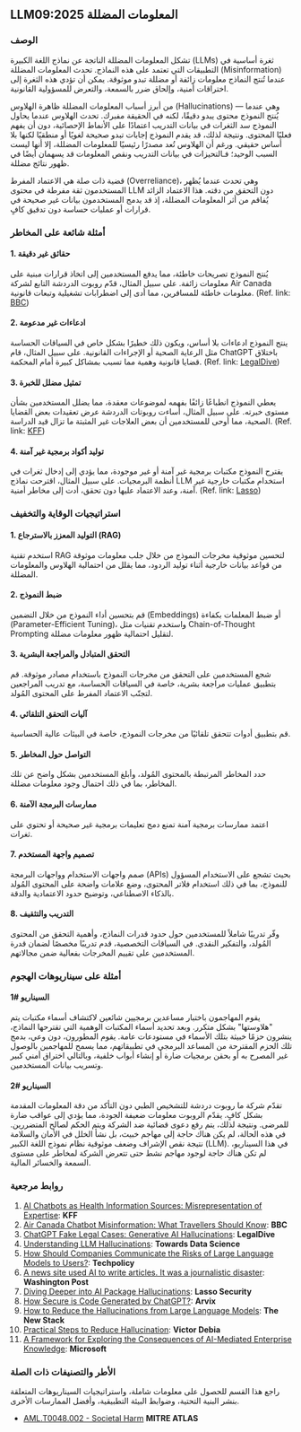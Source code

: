 ## LLM09:2025 المعلومات المضللة

### الوصف 

تشكل المعلومات المضللة الناتجة عن نماذج اللغة الكبيرة (LLMs) ثغرة أساسية في التطبيقات التي تعتمد على هذه النماذج. تحدث المعلومات المضللة (Misinformation) عندما تُنتج النماذج معلومات زائفة أو مضللة تبدو موثوقة. يمكن أن تؤدي هذه الثغرة إلى اختراقات أمنية، وإلحاق ضرر بالسمعة، والتعرض للمسؤولية القانونية.

من أبرز أسباب المعلومات المضللة ظاهرة الهلاوس (Hallucinations) — وهي عندما يُنتج النموذج محتوى يبدو دقيقًا، لكنه في الحقيقة مفبرك. تحدث الهلاوس عندما يحاول النموذج سد الثغرات في بيانات التدريب اعتمادًا على الأنماط الإحصائية، دون أن يفهم فعليًا المحتوى. ونتيجة لذلك، قد يقدم النموذج إجابات تبدو صحيحة لغويًا أو منطقيًا لكنها بلا أساس حقيقي. ورغم أن الهلاوس تُعد مصدرًا رئيسيًا للمعلومات المضللة، إلا أنها ليست السبب الوحيد؛ فـالتحيزات في بيانات التدريب ونقص المعلومات قد يسهمان أيضًا في ظهور نتائج مضللة.

قضية ذات صلة هي الاعتماد المفرط (Overreliance)، وهي تحدث عندما يُظهر المستخدمون ثقة مفرطة في محتوى LLM دون التحقق من دقته. هذا الاعتماد الزائد يُفاقم من أثر المعلومات المضللة، إذ قد يدمج المستخدمون بيانات غير صحيحة في قرارات أو عمليات حساسة دون تدقيق كافٍ.

### أمثلة شائعة على المخاطر

#### 1. حقائق غير دقيقة
  يُنتج النموذج تصريحات خاطئة، مما يدفع المستخدمين إلى اتخاذ قرارات مبنية على معلومات زائفة. على سبيل المثال، قدّم روبوت الدردشة التابع لشركة Air Canada معلومات خاطئة للمسافرين، مما أدى إلى اضطرابات تشغيلية وتبعات قانونية.
  (Ref. link: [BBC](https://www.bbc.com/travel/article/20240222-air-canada-chatbot-misinformation-what-travellers-should-know))
#### 2. ادعاءات غير مدعومة
  ينتج النموذج ادعاءات بلا أساس، ويكون ذلك خطيرًا بشكل خاص في السياقات الحساسة مثل الرعاية الصحية أو الإجراءات القانونية. على سبيل المثال، قام ChatGPT باختلاق قضايا قانونية وهمية مما تسبب بمشاكل كبيرة أمام المحكمة.
  (Ref. link: [LegalDive](https://www.legaldive.com/news/chatgpt-fake-legal-cases-generative-ai-hallucinations/651557/))
#### 3. تمثيل مضلل للخبرة
  يعطي النموذج انطباعًا زائفًا بفهمه لموضوعات معقدة، مما يضلل المستخدمين بشأن مستوى خبرته. على سبيل المثال، أساءت روبوتات الدردشة عرض تعقيدات بعض القضايا الصحية، مما أوحى للمستخدمين أن بعض العلاجات غير المثبتة ما تزال قيد الدراسة.
  (Ref. link: [KFF](https://www.kff.org/health-misinformation-monitor/volume-05/))
#### 4. توليد أكواد برمجية غير آمنة
  يقترح النموذج مكتبات برمجية غير آمنة أو غير موجودة، مما يؤدي إلى إدخال ثغرات في أنظمة البرمجيات. على سبيل المثال، اقترحت نماذج LLM استخدام مكتبات خارجية غير آمنة، وعند الاعتماد عليها دون تحقق، أدت إلى مخاطر أمنية.
  (Ref. link: [Lasso](https://www.lasso.security/blog/ai-package-hallucinations))

### استراتيجيات الوقاية والتخفيف

#### 1. التوليد المعزز بالاسترجاع (RAG)
  استخدم تقنية RAG لتحسين موثوقية مخرجات النموذج من خلال جلب معلومات موثوقة من قواعد بيانات خارجية أثناء توليد الردود، مما يقلل من احتمالية الهلاوس والمعلومات المضللة.
#### 2. ضبط النموذج
  قم بتحسين أداء النموذج من خلال التضمين (Embeddings) أو ضبط المعلمات بكفاءة (Parameter-Efficient Tuning)، واستخدم تقنيات مثل Chain-of-Thought Prompting لتقليل احتمالية ظهور معلومات مضللة.
#### 3. التحقق المتبادل والمراجعة البشرية
  شجع المستخدمين على التحقق من مخرجات النموذج باستخدام مصادر موثوقة. قم بتطبيق عمليات مراجعة بشرية، خاصة في السياقات الحساسة، مع تدريب المراجعين لتجنّب الاعتماد المفرط على المحتوى المُولد.
#### 4. آليات التحقق التلقائي
  قم بتطبيق أدوات تتحقق تلقائيًا من مخرجات النموذج، خاصة في البيئات عالية الحساسية.
#### 5. التواصل حول المخاطر
  حدد المخاطر المرتبطة بالمحتوى المُولد، وأبلغ المستخدمين بشكل واضح عن تلك المخاطر، بما في ذلك احتمال وجود معلومات مضللة.
#### 6. ممارسات البرمجة الآمنة
  اعتمد ممارسات برمجية آمنة تمنع دمج تعليمات برمجية غير صحيحة أو تحتوي على ثغرات.
#### 7. تصميم واجهة المستخدم
  صمم واجهات الاستخدام وواجهات البرمجة (APIs) بحيث تشجع على الاستخدام المسؤول للنموذج، بما في ذلك استخدام فلاتر المحتوى، وضع علامات واضحة على المحتوى المُولد بالذكاء الاصطناعي، وتوضيح حدود الاعتمادية والدقة.
#### 8. التدريب والتثقيف
  وفّر تدريبًا شاملاً للمستخدمين حول حدود قدرات النماذج، وأهمية التحقق من المحتوى المُولد، والتفكير النقدي. في السياقات التخصصية، قدم تدريبًا مخصصًا لضمان قدرة المستخدمين على تقييم المخرجات بفعالية ضمن مجالاتهم.

### أمثلة على سيناريوهات الهجوم

#### السيناريو  #1
  يقوم المهاجمون باختبار مساعدين برمجيين شائعين لاكتشاف أسماء مكتبات يتم "هلاوستها" بشكل متكرر. وبعد تحديد أسماء المكتبات الوهمية التي تقترحها النماذج، ينشرون حزمًا خبيثة بتلك الأسماء في مستودعات عامة. يقوم المطورون، دون وعي، بدمج تلك الحزم المقترحة من المساعد البرمجي في تطبيقاتهم، مما يسمح للمهاجمين بالوصول غير المصرح به أو بحقن برمجيات ضارة أو إنشاء أبواب خلفية، وبالتالي اختراق أمني كبير وتسريب بيانات المستخدمين.
#### السيناريو  #2
  تقدّم شركة ما روبوت دردشة للتشخيص الطبي دون التأكد من دقة المعلومات المقدمة بشكل كافٍ. يقدّم الروبوت معلومات ضعيفة الجودة، مما يؤدي إلى عواقب ضارة للمرضى. ونتيجة لذلك، يتم رفع دعوى قضائية ضد الشركة ويتم الحكم لصالح المتضررين. في هذه الحالة، لم يكن هناك حاجة إلى مهاجم خبيث، بل نشأ الخلل في الأمان والسلامة نتيجة نقص الإشراف وضعف موثوقية نظام نموذج اللغة الكبير (LLM). في هذا السيناريو، لم تكن هناك حاجة لوجود مهاجم نشط حتى تتعرض الشركة لمخاطر على مستوى السمعة والخسائر المالية.

### روابط مرجعية

1. [AI Chatbots as Health Information Sources: Misrepresentation of Expertise](https://www.kff.org/health-misinformation-monitor/volume-05/): **KFF**
2. [Air Canada Chatbot Misinformation: What Travellers Should Know](https://www.bbc.com/travel/article/20240222-air-canada-chatbot-misinformation-what-travellers-should-know): **BBC**
3. [ChatGPT Fake Legal Cases: Generative AI Hallucinations](https://www.legaldive.com/news/chatgpt-fake-legal-cases-generative-ai-hallucinations/651557/): **LegalDive**
4. [Understanding LLM Hallucinations](https://towardsdatascience.com/llm-hallucinations-ec831dcd7786): **Towards Data Science**
5. [How Should Companies Communicate the Risks of Large Language Models to Users?](https://techpolicy.press/how-should-companies-communicate-the-risks-of-large-language-models-to-users/): **Techpolicy**
6. [A news site used AI to write articles. It was a journalistic disaster](https://www.washingtonpost.com/media/2023/01/17/cnet-ai-articles-journalism-corrections/): **Washington Post**
7. [Diving Deeper into AI Package Hallucinations](https://www.lasso.security/blog/ai-package-hallucinations): **Lasso Security**
8. [How Secure is Code Generated by ChatGPT?](https://arxiv.org/abs/2304.09655): **Arvix**
9. [How to Reduce the Hallucinations from Large Language Models](https://thenewstack.io/how-to-reduce-the-hallucinations-from-large-language-models/): **The New Stack**
10. [Practical Steps to Reduce Hallucination](https://newsletter.victordibia.com/p/practical-steps-to-reduce-hallucination): **Victor Debia**
11. [A Framework for Exploring the Consequences of AI-Mediated Enterprise Knowledge](https://www.microsoft.com/en-us/research/publication/a-framework-for-exploring-the-consequences-of-ai-mediated-enterprise-knowledge-access-and-identifying-risks-to-workers/): **Microsoft**

### الأطر والتصنيفات ذات الصلة

راجع هذا القسم للحصول على معلومات شاملة، واستراتيجيات السيناريوهات المتعلقة بنشر البنية التحتية، وضوابط البيئة التطبيقية، وأفضل الممارسات الأخرى.

- [AML.T0048.002 - Societal Harm](https://atlas.mitre.org/techniques/AML.T0048) **MITRE ATLAS**
